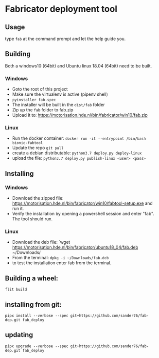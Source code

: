 # Fabricator deployment tool

## Usage

type `fab` at the command prompt and let the help guide you.

## Building

Both a windows10 (64bit) and Ubuntu linux 18.04 (64bit) need to be built.

### Windows

- Goto the root of this project
- Make sure the virtualenv is active (pipenv shell)
- `pyinstaller fab.spec`
- The installer will be built in the `dist/fab` folder
- Zip up the `fab` folder to fab.zip
- Upload it to: https://motorisation.hde.nl/bin/fabricator/win10/fab.zip

### Linux

- Run the docker container: `docker run -it --entrypoint /bin/bash bionic-fabtool`
- Update the repo `git pull`
- create a debian distributable: `python3.7 deploy.py deploy-linux`
- upload the file: `python3.7 deploy.py publish-linux <user> <pass>`

## Installing

### Windows

- Download the zipped file: https://motorisation.hde.nl/bin/fabricator/win10/fabtool-setup.exe and run it.
- Verify the installation by opening a powershell session and enter "fab". The tool should run.

### Linux

- Download the deb file: `wget https://motorisation.hde.nl/bin/fabricator/ubuntu18_04/fab.deb ~/Downloads/
- From the terminal: `dpkg -i ~/Downloads/fab.deb`
- to test the installation enter fab from the terminal.

## Building a wheel:

`flit build`

## installing from git:

`pipx install --verbose --spec git+https://github.com/sander76/fab-dep.git fab_deploy`

## updating

`pipx upgrade --verbose --spec git+https://github.com/sander76/fab-dep.git fab_deploy`
